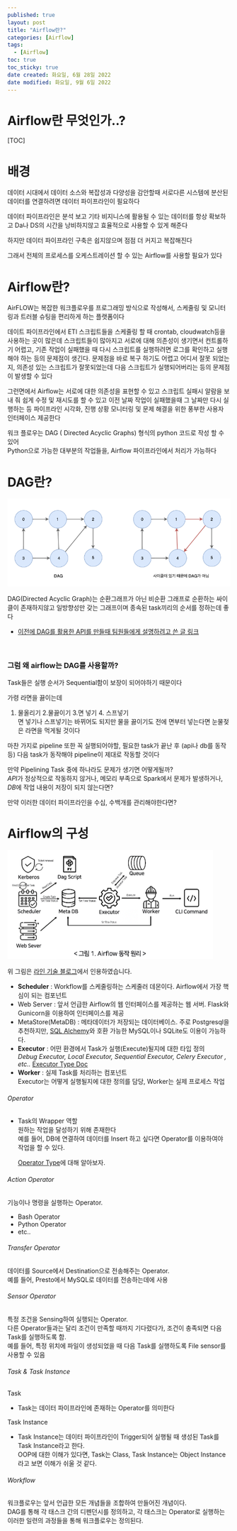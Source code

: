 ```yaml
---
published: true
layout: post
title: "Airflow란?"
categories: [Airflow]
tags:
  - [Airflow]
toc: true
toc_sticky: true
date created: 화요일, 6월 28일 2022
date modified: 화요일, 9월 6일 2022
---
```


# Airflow란 무엇인가..?
[TOC]

# 배경
데이터 시대에서 데이터 소스와 복잡성과 다양성을 감안할때 서로다른 시스템에 분산된데이터를 연결하려면 데이터 파이프라인이 필요하다

데이터 파이프라인은 분석 보고 기타 비지니스에 활용될 수 있는 데이터를 항상 확보하고 Da나 DS의 시간을 낭비하지않고 효율적으로 사용할 수 있게 해준다

하지만 데이터 파이프라인 구축은 쉽지않으며 점점 더 커지고 복잡해진다

그래서 전체의 프로세스를 오케스트레이션 할 수 있는 Airflow를 사용할 필요가 있다

# Airflow란?
AirFLOW는 복잡한 워크플로우를 프로그래밍 방식으로 작성해서, 스케줄링 및 모니터링과 트러블 슈팅을 편리하게 하는 플랫폼이다

데이트 파이프라인에서 ETl 스크립트들을 스케줄링 할 때 crontab, cloudwatch등을 사용하는 곳이 많은데 스크립트들이 많아지고 서로에 대해 의존성이 생기면서 컨트롤하기 어렵고, 기존 작업이 실패했을 때 다시 스크립트를 실행하려면 로그를 확인하고 실행해야 하는 등의 문제점이 생긴다. 문제점을 바로 복구 하기도 어렵고 어디서 잘못 되었는지, 의존성 있는 스크립트가 잘못되었는데 다음 스크립트가 실행되어버리는 등의 문제점이 발생할 수 있다

그런면에서 Airflow는 서로에 대한 의존성을 표현할 수 있고 스크립트 실패시 알람을 보내 줘 쉽게 수정 및 재시도를 할 수 있고 이전 날짜 작업이 실패했을때 그 날짜만 다시 실행하는 등 파이프라인 시각화, 진행 상황 모니터링 및 문제 해결을 위한 풍부한 사용자 인터페이스 제공한다

워크 플로우는 DAG ( Directed Acyclic Graphs) 형식의 python 코드로 작성 할 수 있어  
Python으로 가능한 대부분의 작업들을, Airflow 파이프라인에서 처리가 가능하다

# DAG란?
![img](https://raw.githubusercontent.com/Cloudblack/Forpicture/image/img/img.png)



DAG(Directed Acyclic Graph)는 순환그래프가 아닌 비순환 그래프로 순환하는 싸이클이 존재하지않고 일방향성만 갖는 그래프이며 종속된 task끼리의 순서를 정하는데 좋다

- [이전에 DAG를 활용한 API를 만들때 팀원들에게 설명하려고 쓴 글 링크](https://cloudblack.notion.site/df0a223bd7214805ae1c327277b600a9)

​

### 그럼 왜 airflow는 DAG를 사용할까?
Task들은 실행 순서가 Sequential함이 보장이 되어야하기 때문이다

가령 라면을 끓이는데

1. 물올리기 2.물끓이기 3.면 넣기 4. 스프넣기  
    면 넣기나 스프넣기는 바뀌어도 되지만 물을 끓이기도 전에 면부터 넣는다면 눈물젖은 라면을 먹게될 것이다

마찬 가지로 pipeline 또한 꼭 실행되어야할, 필요한 task가 끝난 후 (api나 db를 동작 등) 다음 task가 동작해야 pipeline이 제대로 작동할 것이다

만약 Pipelining Task 중에 하나라도 문제가 생기면 어떻게될까?  
*API*가 정상적으로 작동하지 않거나, 메모리 부족으로 Spark에서 문제가 발생하거나, *DB*에 작업 내용이 저장이 되지 않는다면?

만약 이러한 데이터 파이프라인을 수십, 수백개를 관리해야한다면?

# Airflow의 구성
<img src="https://raw.githubusercontent.com/Cloudblack/Forpicture/image/img/k8sdataeng1.png" alt="img" style="zoom:50%;" />



 위 그림은 [라인 기술 블로그](https://engineering.linecorp.com/ko/blog/data-engineering-with-airflow-k8s-1/)에서 인용하였습니다.

- **Scheduler** : Workflow를 스케줄링하는 스케줄러 데몬이다. Airflow에서 가장 핵심이 되는 컴포넌트
- Web Server : 앞서 언급한 Airflow의 웹 인터페이스를 제공하는 웹 서버. Flask와 Gunicorn을 이용하여 인터페이스를 제공
- MetaStore(MetaDB) : 메타데이터가 저장되는 데이터베이스. 주로 Postgresql을 추천하지만, [SQL Alchemy](https://ulfrid.github.io/python/python-sqlalchemy/)와 호환 가능한 MySQL이나 SQLite도 이용이 가능하다.
- **Executor** : 어떤 환경에서 Task가 실행(Execute)될지에 대한 타입 정의  
    *Debug Executor, Local Executor, Sequential Executor, Celery Executor , etc..* [Executor Type Doc](https://airflow.apache.org/docs/apache-airflow/stable/executor/index.html#)
- **Worker** : 실제 Task를 처리하는 컴포넌트  
    Executor는 어떻게 실행될지에 대한 정의를 담당, Worker는 실제 프로세스 작업

###### Operator
- Task의 Wrapper 역할  
    원하는 작업을 달성하기 위해 존재한다  
    예를 들어, DB에 연결하여 데이터를 Insert 하고 싶다면 Operator를 이용하여야 작업을 할 수 있다.

    [Operator Type](https://airflow.apache.org/docs/apache-airflow/stable/_api/airflow/operators/index.html)에 대해 알아보자.

###### Action Operator
기능이나 명령을 실행하는 Operator.

- Bash Operator
- Python Operator
- etc..

###### Transfer Operator
데이터를 Source에서 Destination으로 전송해주는 Operator.  
예를 들어, Presto에서 MySQL로 데이터를 전송하는데에 사용

###### Sensor Operator
특정 조건을 Sensing하여 실행되는 Operator.  
다른 Operator들과는 달리 조건이 만족할 때까지 기다렸다가, 조건이 충족되면 다음 Task를 실행하도록 함.  
예를 들어, 특정 위치에 파일이 생성되었을 때 다음 Task를 실행하도록 File sensor를 사용할 수 있음

###### Task & Task Instance
Task

- Task는 데이터 파이프라인에 존재하는 Operator를 의미한다

Task Instance

- Task Instance는 데이터 파이프라인이 Trigger되어 실행될 때 생성된 Task를 Task Instance라고 한다.  
    OOP에 대한 이해가 있다면, Task는 Class, Task Instance는 Object Instance라고 보면 이해가 쉬울 것 같다.

###### Workflow
워크플로우는 앞서 언급한 모든 개념들을 조합하여 만들어진 개념이다.  
DAG를 통해 각 태스크 간의 디펜던시를 정의하고, 각 태스크는 Operator로 실행하는 이러한 일련의 과정들을 통해 워크플로우는 정의된다.

